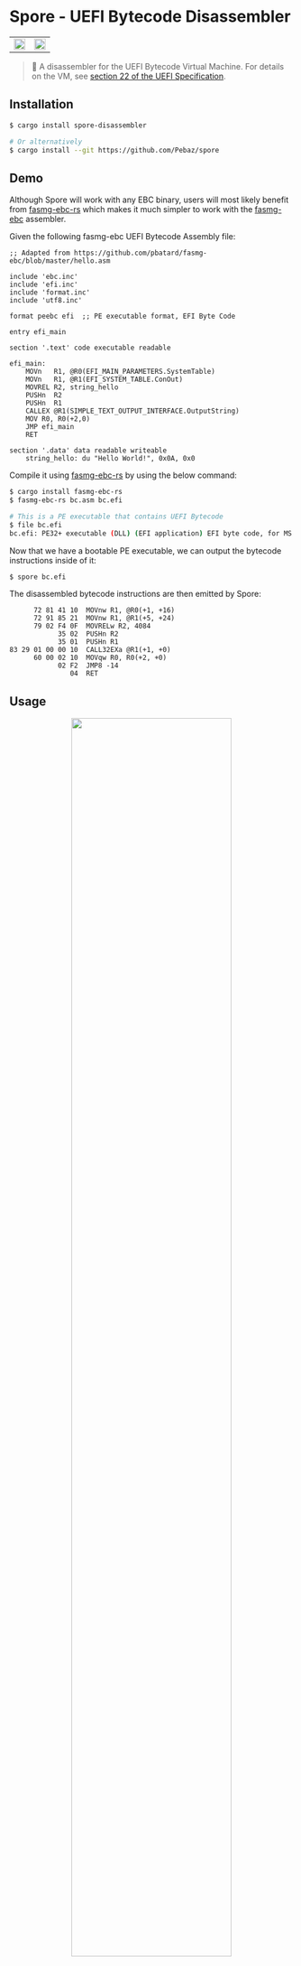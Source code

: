 # Spore - UEFI Bytecode Disassembler

<table>
    <tr>
        <td>
            <img src="misc/Spore.png" width=100%>
        </td>
        <td>
            <img src="misc/Disassembly1.png" width=100%>
        </td>
    </tr>
</table>

> 🍄 A disassembler for the UEFI Bytecode Virtual Machine. For details on the
VM, see [section 22 of the UEFI Specification](https://uefi.org/sites/default/files/resources/UEFI_Spec_2_9_2021_03_18.pdf).

## Installation

```bash
$ cargo install spore-disassembler

# Or alternatively
$ cargo install --git https://github.com/Pebaz/spore
```

## Demo

Although Spore will work with any EBC binary, users will most likely benefit
from [fasmg-ebc-rs](https://github.com/Pebaz/fasmg-ebc-rs) which makes it much
simpler to work with the [fasmg-ebc](https://github.com/pbatard/fasmg-ebc)
assembler.

Given the following fasmg-ebc UEFI Bytecode Assembly file:

```x86asm
;; Adapted from https://github.com/pbatard/fasmg-ebc/blob/master/hello.asm

include 'ebc.inc'
include 'efi.inc'
include 'format.inc'
include 'utf8.inc'

format peebc efi  ;; PE executable format, EFI Byte Code

entry efi_main

section '.text' code executable readable

efi_main:
    MOVn   R1, @R0(EFI_MAIN_PARAMETERS.SystemTable)
    MOVn   R1, @R1(EFI_SYSTEM_TABLE.ConOut)
    MOVREL R2, string_hello
    PUSHn  R2
    PUSHn  R1
    CALLEX @R1(SIMPLE_TEXT_OUTPUT_INTERFACE.OutputString)
    MOV R0, R0(+2,0)
    JMP efi_main
    RET

section '.data' data readable writeable
    string_hello: du "Hello World!", 0x0A, 0x0
```

Compile it using [fasmg-ebc-rs](https://github.com/Pebaz/fasmg-ebc-rs) by using
the below command:

```bash
$ cargo install fasmg-ebc-rs
$ fasmg-ebc-rs bc.asm bc.efi

# This is a PE executable that contains UEFI Bytecode
$ file bc.efi
bc.efi: PE32+ executable (DLL) (EFI application) EFI byte code, for MS Windows
```

Now that we have a bootable PE executable, we can output the bytecode
instructions inside of it:

```bash
$ spore bc.efi
```

The disassembled bytecode instructions are then emitted by Spore:

```x86asm
      72 81 41 10  MOVnw R1, @R0(+1, +16)
      72 91 85 21  MOVnw R1, @R1(+5, +24)
      79 02 F4 0F  MOVRELw R2, 4084
            35 02  PUSHn R2
            35 01  PUSHn R1
83 29 01 00 00 10  CALL32EXa @R1(+1, +0)
      60 00 02 10  MOVqw R0, R0(+2, +0)
            02 F2  JMP8 -14
               04  RET
```

## Usage

<p align=center>
    <img src="misc/Usage.png" width=75%>
</p>

## Why

I am learning about making operating systems because I think it is fun. It is
actually quite difficult, but the rewards are pretty satisfying.

While learning about operating systems, I discovered the Unified Extensible
Firmware Interface (UEFI). It's basically a set of C ABI interfaces that allow
you to write pre-OS recovery software, OS installers, or boot managers.

The UEFI Virtual Machine is literally preinstalled by default on most modern
motherboards. Most of the time, you write applications that adhere to the UEFI
API in C, and then you can boot into them directly. Astoundingly, you can also
boot right into applications written with UEFI Bytecode (EBC)!

The reason this is astonishing is that EBC is cross-platform, so it
is truly like Java Bytecode in that regard.

Even more surprising is that EBC has access to the same Boot &
Runtime Services that normal UEFI applications have. *This means you can write
a bootloader using EBC.*

After I discovered this I set out to learn UEFI Bytecode, but didn't find very
much on it. Thankfully, [Pete Batard](https://github.com/pbatard) built
[FASMG-EBC](https://github.com/pbatard/fasmg-ebc), an assembler for EBC.

I wanted to better understand the output of the assembler and to do that, I
would need to work with it more. That's when I decided to build Spore. 😄

## How did I do it?

I started out by perusing the [UEFI Specification](https://uefi.org/sites/default/files/resources/UEFI_Spec_2_9_2021_03_18.pdf)
very carefully and found that all of the information I would need was contained
in section 22. From there, I decided to use Rust to build the disassembler
since it is my current favorite language for many reasons.

I then created a Python script that would generate some specific bytecode
sequences without having to deal with the PE file format. This was one of the
most important steps in the entire project because I learned how to interpret
the binary structure of a few of the instructions.

Once I had some bytes to work with, I wrote some Rust code that would open the
file and iterate through the bytes. Amazingly enough, the entire application
runs by passing a single iterator to all the functions that parse out
instructions! All the parsing functions just advance the iterator and return
any errors.

This really made the whole process easier because all I had to do was look at
the first byte to determine the opcode of the instruction and route it to the
appropriate parser function. Since many instructions have varying lengths of
bytes, the iterator approach worked amazingly well.

After I had written a fair bit, I noticed that many of the instructions were
using the exact same parsing routines. I also noticed that I was implementing 1
instruction at a time and there were 55 total instructions so this was not
going to work well. I then had to step back and see what could be reused and
what had to be kept. I then read through all 55 instructions in the
specification and grouped each instruction type by how it was parsed. Once that
was done, I just had to write 1 parsing function per type (total of 7)!

At this point, I knew what I was getting myself into and determined that I
needed to have some better unit testing to ensure I was not messing anything up
during refactoring. I had been incrementally adding to the Python script to
output each and every instruction as well as every combination of arguments but
I knew that I would need to somehow verify that I was not breaking anything.

The bytecode generator script looked like this:

```python
bc = open('bc.bin')

bc.write(0b00101010_00000001.to_bytes(2, 'big'))  # $ STORESP R1, FLAGS

# The rest of the instructions ...
# This totaled 1162 lines of code
```

I wrote another Python script that would scrape out all of the assembly
instructions from the bytecode generation script and write them to a file.

It worked by looking for all the comments that contained the dollar sign `$`
and writing them to a file. The result looked like this:

```x86asm
STORESP R1, FLAGS

;; The rest of the instructions
```

Now that I had what I expected to come out of the disassembler, I could simply
compare the output with this file to determine if I had any regressions!

Once I had this, I could implement the rest of the instruction parsers and
modify the existing ones at will and be sure that nothing would break.

Implementing the rest of the parsers took a while, but once I was done, I
needed to convert the Python test scripts to Rust unit tests.

Again, I started by converting them one at a time by hand, but this soon became
slightly ridiculous.

I wrote another Python script that parsed the `bc.write(...)` directives from
the bytecode generator script and converted them to Rust unit tests. This was
immensely satisfying! 🙃

Once I had working Rust unit tests, I went on to polish the CLI and fix bits
and bobs of miscellaneous todo items. The rest is what you see in this README!

<img src="misc/Screenshot1.png" width=70%>

**All in all, the project took me 20 days to complete.**

Some things that I noticed while working on Spore:

* Python was absolutely essential for rapid prototyping. I will continue to
  remember how well Rust + Python pair together for future projects. I used
  Python for:
    * Generating bytecode
    * Verifying disassembler output
    * Converting Python tests to Rust unit tests
* Rust was amazing to use because it did not force me to think about
  structuring my code. It was just functions + structs + 1 trait 😛
    * One other thing that was amazing was that after I got the code to
      compile, very rarely was it incorrect. Rust's compiler is world-class. It
      also made refactoring fearless because I knew it would catch all the
      things.
* The Rust ecosystem is amazing. I needed a PE file loader, so I used the
  [pelite](https://github.com/CasualX/pelite) crate, and it was a breeze.
* The [colored](https://github.com/mackwic/colored) crate made outputting
  colored text very fun!
* Rust doesn't have a Vec-like data structure that is allocated on the stack. I
  know this might be a strange requirement, but I don't like allocating
  everything on the heap all the time. The [arrayvec](https://github.com/bluss/arrayvec)
  crate allowed me to have a fixed-size buffer that had a Vec-like interface.
* I used `include_str!()` for the CLI usage information and this was oddly
  satisfying! 😆
* Strings. Let's talk about strings. I mean, why can't I stack allocate them
  very easily? I essentially want like a stack-allocated string builder to
  allow me to not make even a single allocation but implementing this would
  have taken forever. 😕

## Stargazers over time

[![Stargazers over time](https://starchart.cc/Pebaz/Spore.svg)](https://starchart.cc/Pebaz/Spore)

## Notes

* 🍄 Spore is named after mushroom spores.
* 👏 Thank you to [Pete Batard](https://github.com/pbatard) for creating
  [FASMG-EBC](https://github.com/pbatard/fasmg-ebc) which is based on the Flat
  Assembler. Without this tool, I would not have had the assembly files to
  disassemble!
* 🤯 The [UEFI Specification](https://uefi.org/sites/default/files/resources/UEFI_Spec_2_9_2021_03_18.pdf)
  is exceptionally well-written and contained all the information necessary to
  implement Spore.
* 🤷‍♂️ Although Spore is cross-platform (Windows, MacOS, Linux), I have not tested
  whether FASMG-EBC works on other platforms.
